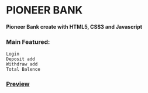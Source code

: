 # PIONEER BANK
#### Pioneer Bank create with HTML5, CSS3 and Javascript

### Main Featured:
    Login
    Deposit add
    Withdraw add
    Total Balence

### [Preview](https://romanakhatun.github.io/pionner-bank/)
